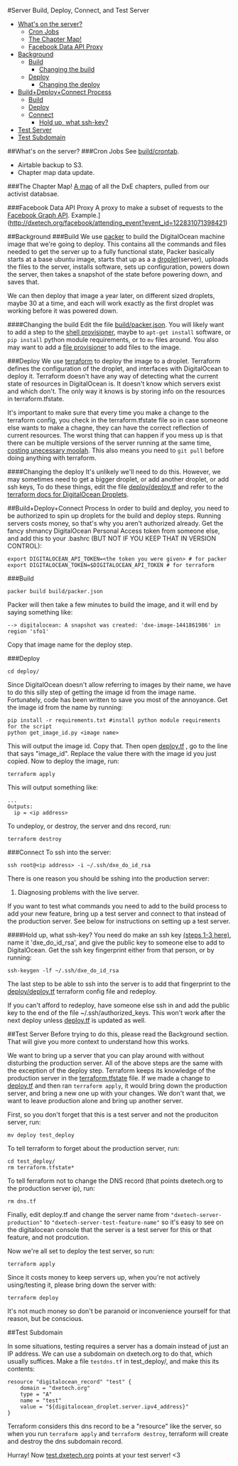 #Server Build, Deploy, Connect, and Test Server

<!-- START doctoc generated TOC please keep comment here to allow auto update -->
<!-- DON'T EDIT THIS SECTION, INSTEAD RE-RUN doctoc TO UPDATE -->
<!-- **Table of Contents**  *generated with [DocToc](https://github.com/thlorenz/doctoc)* -->

- [What's on the server?](#whats-on-the-server)
  - [Cron Jobs](#cron-jobs)
  - [The Chapter Map!](#the-chapter-map)
  - [Facebook Data API Proxy](#facebook-data-api-proxy)
- [Background](#background)
  - [Build](#build)
    - [Changing the build](#changing-the-build)
  - [Deploy](#deploy)
    - [Changing the deploy](#changing-the-deploy)
- [Build+Deploy+Connect Process](#builddeployconnect-process)
  - [Build](#build-1)
  - [Deploy](#deploy-1)
  - [Connect](#connect)
    - [Hold up, what ssh-key?](#hold-up-what-ssh-key)
- [Test Server](#test-server)
- [Test Subdomain](#test-subdomain)

<!-- END doctoc generated TOC please keep comment here to allow auto update -->



##What's on the server?
###Cron Jobs
See [build/crontab](build/crontab).

* Airtable backup to S3.
* Chapter map data update.

###The Chapter Map!
[A map](http://dxetech.org/maps/chapter_map.html) of all the DxE chapters, pulled
from our activist databsae.

###Facebook Data API Proxy
A proxy to make a subset of requests to the [Facebook Graph
API](https://developers.facebook.com/docs/graph-api).
Example.](http://dxetech.org/facebook/attending_event?event_id=122831071398421)


##Background
###Build
We use [packer](https://www.packer.io/intro) to build the DigitalOcean
machine image that we're going to deploy. This contains all the commands and
files needed to get the server up to a fully functional state, Packer basically
starts at a base ubuntu image, starts that up as a
a [droplet](https://www.digitalocean.com/community/tutorials/how-to-create-your-first-digitalocean-droplet-virtual-server)(server),
uploads the files to the server, installs software, sets up configuration,
powers down the server, then takes a snapshot of the state before powering down,
and saves that.

We can then deploy that image a year later, on different sized droplets, maybe
30 at a time, and each will work exactly as the first droplet was working before
it was powered down.

####Changing the build
Edit the file [build/packer.json](build/packer.json). You will likely want to add a step to the
[shell provisioner](https://www.packer.io/docs/provisioners/shell.html), maybe
to `apt-get install` software, or `pip install` python module requirements, or
to `mv` files around. You also may want to add a [file
provisioner](https://www.packer.io/docs/provisioners/file.html) to add files
to the image.


###Deploy
We use [terraform](https://terraform.io/) to deploy the image to a droplet.
Terraform defines the configuration of the droplet, and interfaces with
DigitalOcean to deploy it.  Terraform doesn't have any way of detecting
what the current state of resources in DigitalOcean is. It doesn't know
which servers exist and which don't. The only way it knows is by storing
info on the resources in terraform.tfstate.

It's important to make sure that every time you make a change to the terraform
config, you check in the terraform.tfstate file so in case someone else wants to
make a chagne, they can have the correct reflection of current resources. The
worst thing that can happen if you mess up is that there can be multiple
versions of the server running at the same time, [costing unecessary
moolah](https://media.giphy.com/media/qbMEvt2tl5flC/giphy.gif). This also means
you need to `git pull` before doing anything with terraform.

####Changing the deploy
It's unlikely we'll need to do this. However, we may sometimes need to get a bigger
droplet, or add another droplet, or add ssh keys, To do these things, edit the
file [deploy/deploy.tf](deploy/deploy.tf) and refer to the [terraform docs for
DigitalOcean
Droplets](https://www.terraform.io/docs/providers/do/r/droplet.html).


##Build+Deploy+Connect Process
In order to build and deploy, you need to be authorized to spin up droplets for
the build and deploy steps. Running servers costs money, so that's why you aren't
authorized already. Get the fancy shmancy DigitalOcean Personal Access
token from someone else, and add this to your .bashrc (BUT NOT IF YOU KEEP THAT
IN VERSION CONTROL):
```
export DIGITALOCEAN_API_TOKEN=<the token you were given> # for packer
export DIGITALOCEAN_TOKEN=$DIGITALOCEAN_API_TOKEN # for terraform
```

###Build
```
packer build build/packer.json
```
Packer will then take a few minutes to build the image, and it will end by
saying something like:
```
--> digitalocean: A snapshot was created: 'dxe-image-1441861986' in region 'sfo1'
```
Copy that image name for the deploy step.

###Deploy
```
cd deploy/
```

Since DigitalOcean doesn't allow referring to images by their name,
we have to do this silly step of getting the image id from the image name.
Fortunately, code has been written to save you most of the annoyance. Get the
image id from the name by running:

```
pip install -r requirements.txt #install python module requirements for the script
python get_image_id.py <image name>
```

This will output the image id. Copy that. Then open [deploy.tf](deploy/deploy.tf)
, go to the line that says "image_id". Replace the value there with the image id
you just copied. Now to deploy the image, run:

```
terraform apply
```

This will output something like:
```
...
Outputs:
  ip = <ip address>
```

To undeploy, or destroy, the server and dns record, run:

```
terraform destroy
```

###Connect
To ssh into the server:
```
ssh root@<ip address> -i ~/.ssh/dxe_do_id_rsa
```

There is one reason you should be sshing into the production server:

1. Diagnosing problems with the live server.

If you want to test what commands you need to add to the build process to
add your new feature, bring up a test server and connect to that instead of the
production server. See below for instructions on setting up a test server.

####Hold up, what ssh-key?
You need do make an ssh
key [(steps 1-3 here)](https://www.digitalocean.com/community/tutorials/how-to-set-up-ssh-keys--2),
name it 'dxe_do_id_rsa', and give the public key to someone else to add to
DigitalOcean. Get the ssh key fingerprint either from that person, or by
running:
```
ssh-keygen -lf ~/.ssh/dxe_do_id_rsa
```

The last step to be able to ssh into the server is to add that fingerprint to
the [deploy/deploy.tf](deploy/deploy.tf) terraform config file and redeploy.

If you can't afford to redeploy, have someone else ssh in and add the public key
to the end of the file ~/.ssh/authorized_keys. This won't work after the next
deploy unless [deploy.tf](deploy/deploy.tf) is updated as well.


##Test Server
Before trying to do this, please read the Background section. That will give you
more context to understand how this works.

We want to bring up a server that you can play around with without disturbing
the production server. All of the above steps are the same with the exception of
the deploy step. Terraform keeps its knowledge of the production server in the
[terraform.tfstate](deploy/terraform.tfstate) file. If we made a change to
[deploy.tf](deploy/deploy.tf) and then ran `terraform apply`, it would bring
down the production server, and bring a new one up with your changes. We
don't want that, we want to leave production alone and bring up another server.

First, so you don't forget that this is a test server and not the produciton
server, run:

```
mv deploy test_deploy
```

To tell terraform to forget about the production server, run:

```
cd test_deploy/
rm terraform.tfstate*
```

To tell ferraform not to change the DNS record (that points dxetech.org to the
production server ip), run:

```
rm dns.tf
```

Finally, edit deploy.tf and change the server name from `"dxetech-server-production"`
to `"dxetech-server-test-feature-name"` so it's easy to see on the digitalocean console that
the server is a test server for this or that feature, and not prodcution.

Now we're all set to deploy the test server, so run:

```
terraform apply
```

Since it costs money to keep servers up, when you're not actively using/testing it,
please bring down the server with:

```
terraform deploy
```

It's not much money so don't be paranoid or inconvenience yourself for that
reason, but be conscious.

##Test Subdomain

In some situations, testing requires a server has a domain instead of just an IP
address. We can use a subdomain on dxetech.org to do that, which usually
suffices. Make a file `testdns.tf` in test_deploy/, and make this its contents:

```
resource "digitalocean_record" "test" {
    domain = "dxetech.org"
    type = "A"
    name = "test"
    value = "${digitalocean_droplet.server.ipv4_address}"
}
```

Terraform considers this dns record to be a "resource" like the server, so when
you run `terraform apply` and `terraform destroy`, terraform will create and
destroy the dns subdomain record.

Hurray! Now [test.dxetech.org](test.dxetech.org) points at your test server! <3
